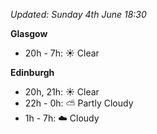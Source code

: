 *Updated: Sunday 4th June 18:30*

**Glasgow**

* 20h - 7h: :sunny: Clear

**Edinburgh**

* 20h, 21h: :sunny: Clear
* 22h - 0h: :partly_sunny: Partly Cloudy
* 1h - 7h: :cloud: Cloudy
